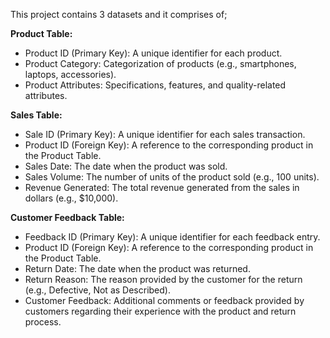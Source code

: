 This project contains 3 datasets and it comprises of;

**Product Table:**

-  Product ID (Primary Key): A unique identifier for each product.
- Product Category: Categorization of products (e.g., smartphones, laptops, accessories).
- Product Attributes: Specifications, features, and quality-related attributes.
 

**Sales Table:**

- Sale ID (Primary Key): A unique identifier for each sales transaction.
- Product ID (Foreign Key): A reference to the corresponding product in the Product Table.
- Sales Date: The date when the product was sold.
- Sales Volume: The number of units of the product sold (e.g., 100 units).
- Revenue Generated: The total revenue generated from the sales in dollars (e.g., $10,000).
 

**Customer Feedback Table:**

- Feedback ID (Primary Key): A unique identifier for each feedback entry.
- Product ID (Foreign Key): A reference to the corresponding product in the Product Table.
- Return Date: The date when the product was returned.
- Return Reason: The reason provided by the customer for the return (e.g., Defective, Not as Described).
- Customer Feedback: Additional comments or feedback provided by customers regarding their experience with the product and return process.
